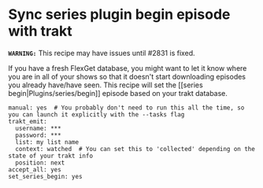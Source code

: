 # Sync series plugin begin episode with trakt
**`WARNING:`** This recipe may have issues until #2831 is fixed.

If you have a fresh FlexGet database, you might want to let it know where you are in all of your shows so that it doesn't start downloading episodes you already have/have seen. This recipe will set the [[series begin|Plugins/series/begin]] episode based on your trakt database.


    manual: yes  # You probably don't need to run this all the time, so you can launch it explicitly with the --tasks flag
    trakt_emit:
      username: ***
      password: ***
      list: my list name
      context: watched  # You can set this to 'collected' depending on the state of your trakt info
      position: next
    accept_all: yes
    set_series_begin: yes

